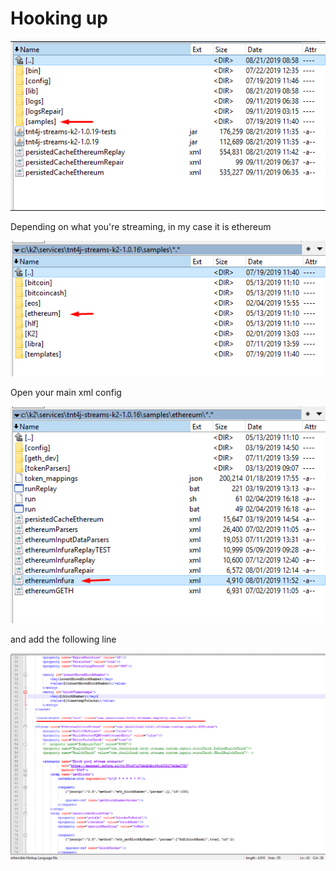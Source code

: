 # Hooking up

![image](../../screenshots/deployment/pointerToSamples.png)

Depending on what you're streaming, in my case it is ethereum

![img](../../screenshots/deployment/pointerToEthereumSamples.png)

Open your main xml config

![img](../../screenshots/deployment/pointerToEthInfuraCfg.png)

and add the following line

![img](../../screenshots/deployment/streamsAdminHookXmlCfg.png)